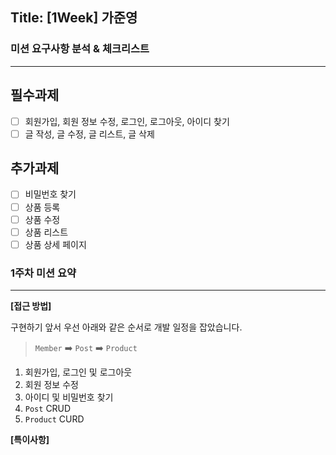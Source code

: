 ## Title: [1Week] 가준영

### 미션 요구사항 분석 & 체크리스트

---

## 필수과제
- [ ] 회원가입, 회원 정보 수정, 로그인, 로그아웃, 아이디 찾기
- [ ] 글 작성, 글 수정, 글 리스트, 글 삭제

## 추가과제
- [ ] 비밀번호 찾기
- [ ] 상품 등록
- [ ] 상품 수정
- [ ] 상품 리스트
- [ ] 상품 상세 페이지

### 1주차 미션 요약

---

**[접근 방법]**
<!-- 
체크리스트를 중심으로 각각의 기능을 구현하기 위해 어떤 생각을 했는지 정리합니다.

- 무엇에 중점을 두고 구현하였는지, 어떤 공식문서나 예제를 참고하여 개발하였는지 뿐만 아니라 미션을 진행하기 전 개인적으로 실습한 것도 포함하여 작성해주시기 바랍니다.
- 실제 개발 과정에서 목표하던 바가 무엇이었는지 작성해주시기 바랍니다.
- 구현 과정에 따라 어떤 결과물이 나오게 되었는지 최대한 상세하게 작성해주시기 바랍니다.
-->
구현하기 앞서 우선 아래와 같은 순서로 개발 일정을 잡았습니다.
> `Member` ➡️ `Post` ➡️ `Product`
1. 회원가입, 로그인 및 로그아웃
2. 회원 정보 수정
3. 아이디 및 비밀번호 찾기
4. `Post` CRUD
5. `Product` CURD

**[특이사항]**

<!--
구현 과정에서 아쉬웠던 점 / 궁금했던 점을 정리합니다.

- 추후 리팩토링 시, 어떤 부분을 추가적으로 진행하고 싶은지에 대해 구체적으로 작성해주시기 바랍니다.
    
    **참고: [Refactoring]**
    
    - Refactoring 시 주로 다루어야 할 이슈들에 대해 리스팅합니다.
    - 1차 리팩토링은 기능 개발을 종료한 후, 스스로 코드를 다시 천천히 읽어보면서 진행합니다.
    - 2차 리팩토링은 피어리뷰를 통해 전달받은 다양한 의견과 피드백을 조율하여 진행합니다.
-->
